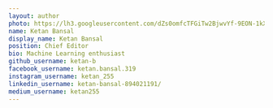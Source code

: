 ```yaml
---
layout: author
photo: https://lh3.googleusercontent.com/dZs0omfcTFGiTw2BjwvYf-9EON-1kXDsdFj538b6Ju_1GyHLMQXeWMcB5f9dtSUfilg7LvHUobFslBAlnYu-T-bTZxdJ2uqgkv-ZYSjY0YHsB-k4oOcHfbb_-k9yqN1ebOorycEDDnrucDfCZrbYFedkWsb_1gF2CDaHiqN93lU_uNsrPc2KFEH-K1VkBzAKAzIX2leVW6pFnfdUBfkpiLfWKd8IMDBN2x1PR32RoSWscovqrqpFn9nkdexpoyLvy7FE22khN4GDBF4RvD4DjPyqq3loiqn8RVYDigHsCtADnKbZtmsnOoy_jVBOijIEbC-Ls6-uCn73CP2LxR5vhuEutwjdXIOIdgWvmwqHbY6Y5UXrQNCV2GF-rrtbn9yW9s9XVOg7JneJp_JXQu4W2rwEDPdSqF5heYcOvskuALFCH6CqphvSjmnjnQY922Y8m27qXY6YcuG1bWwVWlCLm_qhKms-2OyVjdG6-phYaPSUGOOdSBGdxUWv9kLwPUEReHeLS8-smengZ17O9bXLawWKlfdo8I6ap3C4JLvGFjUa7PHXbi3PVXwgD5qhn3j0Vu2I0eHUv1JjkCt0fmKhhkc-x2j-bP5tO6wjFEcbz4cgAMtKBDKXFynP55mYJmuAXoQHOBefoGTVxQolJTJyZ8DMOfP5l63I8frGbxPOEuBE51TLLUiHJsDlp_iFgw=w845-h969-no?authuser=0
name: Ketan Bansal
display_name: Ketan Bansal
position: Chief Editor
bio: Machine Learning enthusiast
github_username: ketan-b
facebook_username: ketan.bansal.319
instagram_username: ketan_255
linkedin_username: ketan-bansal-894021191/
medium_username: ketan255
---
```

